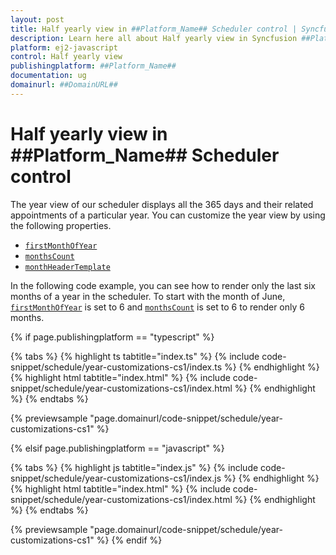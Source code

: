 ```yaml
---
layout: post
title: Half yearly view in ##Platform_Name## Scheduler control | Syncfusion
description: Learn here all about Half yearly view in Syncfusion ##Platform_Name## Scheduler control of Syncfusion Essential JS 2 and more.
platform: ej2-javascript
control: Half yearly view 
publishingplatform: ##Platform_Name##
documentation: ug
domainurl: ##DomainURL##
---
```


# Half yearly view in ##Platform_Name## Scheduler control

The year view of our scheduler displays all the 365 days and their related appointments of a particular year. You can customize the year view by using the following properties.

* [`firstMonthOfYear`](../../api/schedule/#firstmonthofyear)
* [`monthsCount`](../../api/schedule/#monthscount)
* [`monthHeaderTemplate`](../../api/schedule/#monthheadertemplate)

In the following code example, you can see how to render only the last six months of a year in the scheduler. To start with the month of June, [`firstMonthOfYear`](../../api/schedule/#firstmonthofyear) is set to 6 and [`monthsCount`](../../api/schedule/#monthscount) is set to 6 to render only 6 months.

{% if page.publishingplatform == "typescript" %}

 {% tabs %}
{% highlight ts tabtitle="index.ts" %}
{% include code-snippet/schedule/year-customizations-cs1/index.ts %}
{% endhighlight %}
{% highlight html tabtitle="index.html" %}
{% include code-snippet/schedule/year-customizations-cs1/index.html %}
{% endhighlight %}
{% endtabs %}
        
{% previewsample "page.domainurl/code-snippet/schedule/year-customizations-cs1" %}

{% elsif page.publishingplatform == "javascript" %}

{% tabs %}
{% highlight js tabtitle="index.js" %}
{% include code-snippet/schedule/year-customizations-cs1/index.js %}
{% endhighlight %}
{% highlight html tabtitle="index.html" %}
{% include code-snippet/schedule/year-customizations-cs1/index.html %}
{% endhighlight %}
{% endtabs %}

{% previewsample "page.domainurl/code-snippet/schedule/year-customizations-cs1" %}
{% endif %}